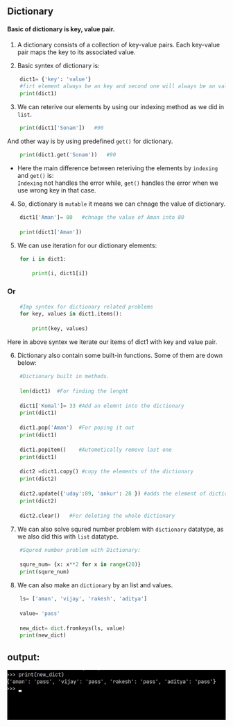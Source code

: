 ## Dictionary
#### Basic of dictionary is key, value pair.


1) A dictionary consists of a collection of key-value pairs. Each key-value pair maps the key to its associated value.

2) Basic syntex of dictionary is:
```python
    dict1= {'key': 'value'} 
    #firt element always be an key and second one will always be an value.
    print(dict1)

```

3) We can reterive our elements by using our indexing method as we did in `list`.

```python
    print(dict1['Sonam'])   #90
```
And other way is by using predefined `get()` for dictionary.

```python
    print(dict1.get('Sonam'))   #90
```

* Here the main difference between reteriving the elements by `indexing` and `get()` is:
<br>`Indexing` not handles the error while,    `get()` handles the error when we use wrong key in that case.  

4) So, dictionary is `mutable` it means we can chnage the value of dictionary.

```python
    dict1['Aman']= 80   #chnage the value of Aman into 80

    print(dict1['Aman'])
```

5) We can use iteration for our dictionary elements:
```python
    for i in dict1:

        print(i, dict1[i])
```
### Or

```python
    #Imp syntex for dictionary related problems
    for key, values in dict1.items():
        
        print(key, values)
```
Here in above syntex we iterate our items of dict1 with key and value pair.

6) Dictionary also contain some built-in functions. Some of them are down below:

```python
    #Dictionary built in methods.

    len(dict1)  #For finding the lenght

    dict1['Komal']= 33 #Add an elemnt into the dictionary
    print(dict1) 

    dict1.pop('Aman')  #For poping it out
    print(dict1) 

    dict1.popitem()    #Autometically remove last one
    print(dict1)

    dict2 =dict1.copy() #copy the elements of the dictionary
    print(dict2)

    dict2.update({'uday':89, 'ankur': 28 }) #adds the element of dictionary
    print(dict2)

    dict2.clear()   #For deleting the whole dictionary
```

7) We can also solve squred number problem with `dictionary` datatype, as we also did this with `list` datatype.

```python
    #Squred number problem with Dictionary:

    squre_num= {x: x**2 for x in range(20)}
    print(squre_num)
```

8) We can also make an `dictionary` by an list and values.

```python
    ls= ['aman', 'vijay', 'rakesh', 'aditya']

    value= 'pass'

    new_dict= dict.fromkeys(ls, value)
    print(new_dict) 

```
output:
---
![Output Example](image.jpg)
